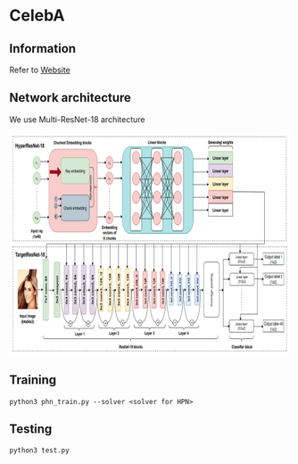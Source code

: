 # CelebA
## Information
Refer to [Website](https://mmlab.ie.cuhk.edu.hk/projects/CelebA.html)

## Network architecture
We use Multi-ResNet-18 architecture

<img src="resnet.jpg" alt=”Image” style="width:800px;height:400px;">

## Training
```
python3 phn_train.py --solver <solver for HPN> 
```
## Testing
```
python3 test.py
```

